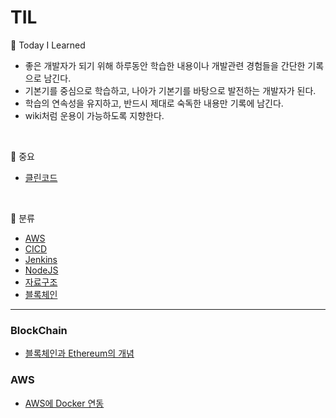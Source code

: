 # TIL

📝 Today I Learned
- 좋은 개발자가 되기 위해 하루동안 학습한 내용이나 개발관련 경험들을 간단한 기록으로 남긴다.
- 기본기를 중심으로 학습하고, 나아가 기본기를 바탕으로 발전하는 개발자가 된다.
- 학습의 연속성을 유지하고, 반드시 제대로 숙독한 내용만 기록에 남긴다.
- wiki처럼 운용이 가능하도록 지향한다.

<br> 

👏 중요 
- [클린코드](클린코드)

<br>

📘 분류
- [AWS](AWS)
- [CICD](CICD)
- [Jenkins](Jenkins)
- [NodeJS](NodeJS)
- [자료구조](자료구조)
- [블록체인](BlockChain)

<hr>


### BlockChain
- [블록체인과 Ethereum의 개념](https://github.com/yeon-hee/TIL/blob/master/BlockChain/BlockChain%20and%20Ethereum.md)

### AWS
- [AWS에 Docker 연동](https://github.com/yeon-hee/TIL/blob/master/AWS/README.md)


